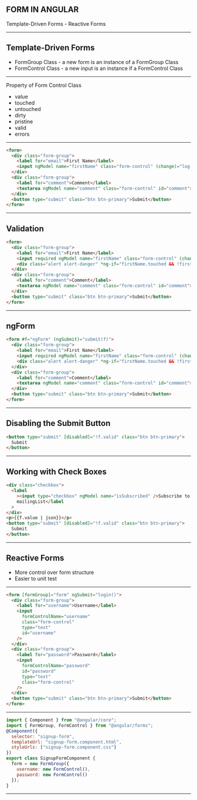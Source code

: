 ## FORM IN ANGULAR

Template-Driven Forms - Reactive Forms

---

## Template-Driven Forms

- FormGroup Class - a new form is an instance of a FormGroup Class
- FormControl Class - a new input is an instance if a FormControl Class

---

Property of Form Control Class

- value
- touched
- untouched
- dirty
- pristine
- valid
- errors

---

```html
<form>
  <div class="form-group">
    <label for="email">First Name</label>
    <input ngModel name="firstName" class="form-control" (change)="log(firstName)" id="firstName">
  </div>
  <div class="form-group">
    <label for="comment">Comment</label>
    <textarea ngModel name="comment" class="form-control" id="comment">
  </div>
  <button type="submit" class="btn btn-primary">Submit</button>
</form>
```

---

## Validation

```html
<form>
  <div class="form-group">
    <label for="email">First Name</label>
    <input required ngModel name="firstName" class="form-control" (change)="log(firstName)" id="firstName">
    <div class="alert alert-danger" *ng-if="firstName.touched && !firstName.valid">First Name is required</div>
  </div>
  <div class="form-group">
    <label for="comment">Comment</label>
    <textarea ngModel name="comment" class="form-control" id="comment">
  </div>
  <button type="submit" class="btn btn-primary">Submit</button>
</form>
```

---

## ngForm

```html
<form #f="ngForm" (ngSubmit)="submit(f)">
  <div class="form-group">
    <label for="email">First Name</label>
    <input required ngModel name="firstName" class="form-control" (change)="log(firstName)" id="firstName">
    <div class="alert alert-danger" *ng-if="firstName.touched && !firstName.valid">First Name is required</div>
  </div>
  <div class="form-group">
    <label for="comment">Comment</label>
    <textarea ngModel name="comment" class="form-control" id="comment">
  </div>
  <button type="submit" class="btn btn-primary">Submit</button>
</form>
```

---

## Disabling the Submit Button

```html
<button type="submit" [disabled]="!f.valid" class="btn btn-primary">
  Submit
</button>
```

---

## Working with Check Boxes

```html
<div class="checkbox">
  <label
    ><input type="checkbox" ngModel name="isSubscribed" />Subscribe to
    mailingList</label
  >
</div>
<p>{{f.value | json}}</p>
<button type="submit" [disabled]="!f.valid" class="btn btn-primary">
  Submit
</button>
```

---

## Reactive Forms

- More control over form structure
- Easier to unit test

---

```html
<form [formGroup]="form" ngSubmit="login()">
  <div class="form-group">
    <label for="username">Username</label>
    <input
      formControlName="username"
      class="form-control"
      type="text"
      id="username"
    />
  </div>
  <div class="form-group">
    <label for="password">Password</label>
    <input
      formControlName="password"
      id="password"
      type="text"
      class="form-control"
    />
  </div>
  <button type="submit" class="btn btn-primary">Submit</button>
</form>
```

---

```js
import { Component } from "@angular/core";
import { FormGroup, FormControl } from "@angular/forms";
@Component({
  selector: "signup-form",
  templateUrl: "signup-form.component.html",
  styleUrls: ["signup-form.component.css"]
})
export class SignupFormComponent {
  form = new FormGroup({
    username: new FormControl(),
    password: new FormControl()
  });
}
```

---

